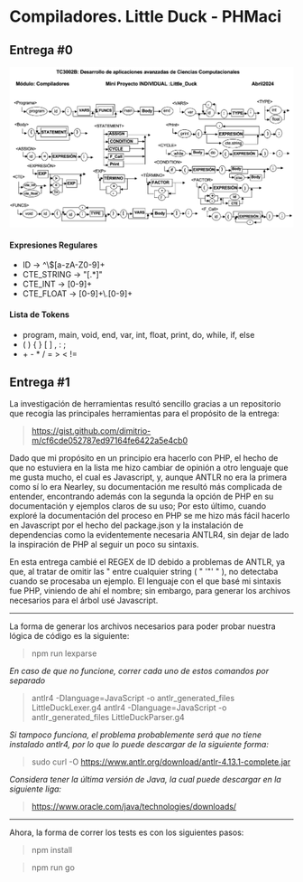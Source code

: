 # Compiladores. Little Duck - PHMaci

## Entrega #0

<img src="./proyecto.png" alt="Reglas del lenguaje" />

#### Expresiones Regulares

- ID -> ^\\$[a-zA-Z0-9]+
- CTE_STRING -> "[.*]"
- CTE_INT -> [0-9]+
- CTE_FLOAT -> [0-9]+\\.[0-9]+

#### Lista de Tokens

- program, main, void, end, var, int, float, print, do, while, if, else
- ( ) { } [ ] , : ;
- \+ \- \* / = > < !=

## Entrega #1

La investigación de herramientas resultó sencillo gracias a un repositorio que recogía las principales herramientas para el propósito de la entrega:

> https://gist.github.com/dimitrio-m/cf6cde052787ed97164fe6422a5e4cb0

Dado que mi propósito en un principio era hacerlo con PHP, el hecho de que no estuviera en la lista me hizo cambiar de opinión a otro lenguaje que me gusta mucho, el cual es Javascript, y, aunque ANTLR no era la primera como sí lo era Nearley, su documentación me resultó más complicada de entender, encontrando además con la segunda la opción de PHP en su documentación y ejemplos claros de su uso; Por esto último, cuando exploré la documentación del proceso en PHP se me hizo más fácil hacerlo en Javascript por el hecho del package.json y la instalación de dependencias como la evidentemente necesaria ANTLR4, sin dejar de lado la inspiración de PHP al seguir un poco su sintaxis.

En esta entrega cambié el REGEX de ID debido a problemas de ANTLR, ya que, al tratar de omitir las " entre cualquier string ( " '"' " ), no detectaba cuando se procesaba un ejemplo.
El lenguaje con el que basé mi sintaxis fue PHP, viniendo de ahí el nombre; sin embargo, para generar los archivos necesarios para el árbol usé Javascript.

---

La forma de generar los archivos necesarios para poder probar nuestra lógica de código es la siguiente:

> npm run lexparse

_En caso de que no funcione, correr cada uno de estos comandos por separado_

> antlr4 -Dlanguage=JavaScript -o antlr_generated_files LittleDuckLexer.g4
> antlr4 -Dlanguage=JavaScript -o antlr_generated_files LittleDuckParser.g4

_Si tampoco funciona, el problema probablemente será que no tiene instalado antlr4, por lo que lo puede descargar de la siguiente forma:_

> sudo curl -O https://www.antlr.org/download/antlr-4.13.1-complete.jar

_Considera tener la última versión de Java, la cual puede descargar en la siguiente liga:_

> https://www.oracle.com/java/technologies/downloads/

---

Ahora, la forma de correr los tests es con los siguientes pasos:

> npm install

> npm run go
